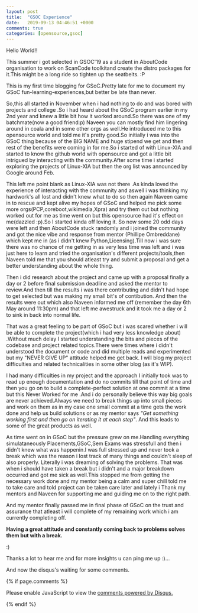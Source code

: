 ```yaml
---
layout: post
title:  "GSOC Experience"
date:   2019-09-13 04:46:51 +0000
comments: true
categories: [opensource,gsoc]
---
```


Hello World!!


This summer i got selected in GSOC'19 as a student in AboutCode organisation to work on ScanCode toolkitand create the distro packages for it.This might be a long ride so tighten up the seatbelts. :P

This is my first time blogging for GSoC.Pretty late for me to document my GSoC fun-learning-experiences,but better be late than never.

So,this all started in November when i had nothing to do and was bored with projects and college .So i had  heard about the GSoC program earlier in my 2nd year and knew a little bit how it worked around.So there was one of my batchmate(now a good friend:p) Naveen you can mostly find him lingering around in coala and in some other orgs as well.He introduced me to this opensource world and told me it's pretty good.So initially i was into the GSoC thing because of the BIG NAME and huge stipend we get and then rest of the benefits were coming in for me.So i started of with Linux-XIA and started to know the github world with opensource and got a little bit intrigued by interacting with the community.After some time i started exploring the projects of Linux-XIA but then the org list was announced by Google around Feb.

This left me point blank as Linux-XIA was not there .As kinda loved the experience of interacting with the community and aswell i was thinking my hardwork's all lost and didn't knew what to do so then again Naveen came in to rescue and kept alive my hopes of GSoC and helped me pick some more orgs(PCP,coreboot,wikimedia,Xpra) and try them out but nothing worked out for me as time went on but this opensource had it's effect on me(dazzled :p).So I started kinda off loving it. So now some 20 odd days were left and then  AboutCode stuck randomly and i  joined the community and got the nice vibe and response from mentor (Phillipe Ombreddane) which kept me in (as i didn't knew Python,Licensing).Till now i was sure there was no chance of me getting in as very less time was left and i was just here to learn and tried the organisation's different projects/tools,then Naveen told  me that you should atleast try and submit a proposal and get a better understanding about the whole thing.

Then i did research about the project and came up with a proposal finally a day or 2 before final submission deadline and asked the mentor to review.And then till the results i was there contributing and didn't had hope to get selected but was making my small bit's of contibution. And then the results were out which also Naveen informed me off (remember the day 6th May around 11:30pm) and that left me awestruck and it took me a day or 2 to sink in back into normal life.

That was a great feeling to be part of GSoC but i was scared whether i will be able to complete the project(which i had very less knowledge about) .Without much delay I started understanding the bits and pieces of the codebase and project related topics.There were times where i didn't understood the document or code and did multiple reads and experimented but my "NEVER GIVE UP" attitude helped me get back. I will blog my project difficulties and related technicalities in some other blog (as it's WIP).

I had many difficulties in my project and the approach I initially took was to read up enough documentation and do no commits till that point of time and then  you go on to build a complete-perfect solution at one commit at a time but this Never Worked for me .And i  do personally believe this way big goals are never achieved.Always we need to break things up  into small pieces and work on them as in my case one small commit at a time gets the work done and help us build solutions or as my mentor says 
*"Get something working first and then go on iterating it at each step"*.
And this leads to some of the great products as well.

As time went on in GSoC but the pressure grew on me.Handling everything simulataneously Placements,GSoC,Sem Exams was stressfull and then i didn't knew what was happenin.I was full stressed up and never took a break which was the reason i lost track of many things and couldn't sleep of also properly. Literally i was dreaming of solving the problems. That was when i should have taken a break but i didn't and a major breakdown occurred and got me sick as well.This stopped me from getting the necessary work done and my mentor being a calm and super chill told me to take care and told project can be taken care later and lately i Thank my mentors and Naveen for supporting me and guiding me on to the right path.

And my mentor finally  passed me in final phase of GSoC on the trust and assurance that atleast i will complete of my remaining work which i am currently completing off.    

**Having a great attitude and constantly coming back to problems solves them but with a break.**

:)

Thanks a lot to hear me and for more insights u can ping me up :)...

And now the disqus's waiting for some comments.

{% if page.comments %}
<div id="disqus_thread"></div>
<script>

/**
*  RECOMMENDED CONFIGURATION VARIABLES: EDIT AND UNCOMMENT THE SECTION BELOW TO INSERT DYNAMIC VALUES FROM YOUR PLATFORM OR CMS.
*  LEARN WHY DEFINING THESE VARIABLES IS IMPORTANT: https://disqus.com/admin/universalcode/#configuration-variables*/

var disqus_config = function () {
this.page.url = 'https://aj4ayushjain.github.io/opensource/gsoc/2019/09/05/GSOC-Experience.html;'  // Replace PAGE_URL with your page's canonical URL variable
this.page.identifier = 'https://aj4ayushjain.github.io/opensource/gsoc/2019/09/05/GSOC-Experience.html;' // Replace PAGE_IDENTIFIER with your page's unique identifier variable
};

(function() { // DON'T EDIT BELOW THIS LINE
var d = document, s = d.createElement('script');
s.src = 'https://aj4ayushjain-github-io.disqus.com/embed.js';
s.setAttribute('data-timestamp', +new Date());
(d.head || d.body).appendChild(s);
})();
</script>
<noscript>Please enable JavaScript to view the <a href="https://disqus.com/?ref_noscript">comments powered by Disqus.</a></noscript>
                            
{% endif %}


